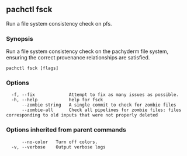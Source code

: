 ## pachctl fsck

Run a file system consistency check on pfs.

### Synopsis

Run a file system consistency check on the pachyderm file system, ensuring the correct provenance relationships are satisfied.

```
pachctl fsck [flags]
```

### Options

```
  -f, --fix             Attempt to fix as many issues as possible.
  -h, --help            help for fsck
      --zombie string   A single commit to check for zombie files
      --zombie-all      Check all pipelines for zombie files: files corresponding to old inputs that were not properly deleted
```

### Options inherited from parent commands

```
      --no-color   Turn off colors.
  -v, --verbose    Output verbose logs
```

